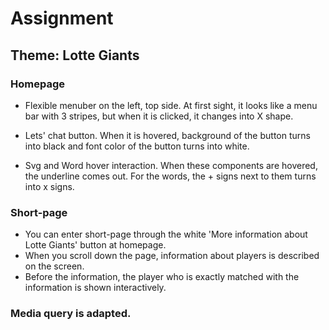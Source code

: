 # Assignment

## Theme: Lotte Giants

### Homepage
* Flexible menuber on the left, top side.
  At first sight, it looks like a menu bar with 3 stripes, but when it is clicked, it changes into X shape.
 
* Lets' chat button.
   When it is hovered, background of the button turns into black and font color of the button turns into white.
  
* Svg and Word hover interaction.
   When these components are hovered, the underline comes out.
   For the words, the + signs next to them turns into x signs.
  
### Short-page
* You can enter short-page through the white 'More information about Lotte Giants' button at homepage.
* When you scroll down the page, information about players is described on the screen.
* Before the information, the player who is exactly matched with the information is shown interactively.

### Media query is adapted.
